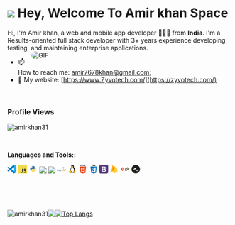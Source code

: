 <h1><img src="https://emojis.slackmojis.com/emojis/images/1531849430/4246/blob-sunglasses.gif?1531849430" width="30"/> Hey, Welcome To Amir khan Space</h1>
Hi, I'm Amir khan, a web and mobile app developer 👨🏻‍💻 from <b>India</b>. I'm a Results-oriented full stack developer with 3+ years experience developing, testing, and maintaining enterprise applications. 

<br>

<img align="right" width="450px" alt="GIF" style="border-radius: 10px;" src="https://i.pinimg.com/originals/f1/e7/34/f1e734f9cade86fe737a9aa404ad5677.gif" />

 - 📫 How to reach me: [amir7678khan@gmail.com](mailto:amir7678khan@gmail.com);
 - 🔗 My website: [https://www.Zyvotech.com/](https://zyvotech.com/)
 
 <br>
<h3>Profile Views</h3>
 <p align="left"> <img src="https://komarev.com/ghpvc/?username=amirkhan31&label=Profile%20views&color=0e75b6&style=flat" alt="amirkhan31" /> </p>
 
 </br>

**Languages and Tools::**
<br>

<code><img height="20" src="https://raw.githubusercontent.com/github/explore/80688e429a7d4ef2fca1e82350fe8e3517d3494d/topics/visual-studio-code/visual-studio-code.png"></code>
<code><img height="20" src="https://raw.githubusercontent.com/github/explore/80688e429a7d4ef2fca1e82350fe8e3517d3494d/topics/javascript/javascript.png"></code>
<code><img height="20" src="https://raw.githubusercontent.com/github/explore/80688e429a7d4ef2fca1e82350fe8e3517d3494d/topics/python/python.png"></code>
<code><img height = "20" src="https://www.vectorlogo.zone/logos/figma/figma-icon.svg"/></code>
<code><img height = "20"  src="https://cdn.worldvectorlogo.com/logos/django.svg"/></code>
<code><img height = "20"  src="https://raw.githubusercontent.com/devicons/devicon/master/icons/mysql/mysql-original-wordmark.svg"/></code> 
<code><img height = "20"  src="https://raw.githubusercontent.com/devicons/devicon/master/icons/linux/linux-original.svg"/></code>
<code><img height = "20" src = "https://raw.githubusercontent.com/github/explore/80688e429a7d4ef2fca1e82350fe8e3517d3494d/topics/html/html.png"></code>
<code><img height = "20" src = "https://raw.githubusercontent.com/github/explore/80688e429a7d4ef2fca1e82350fe8e3517d3494d/topics/css/css.png"></code>
<code><img height = "20" src = "https://raw.githubusercontent.com/github/explore/80688e429a7d4ef2fca1e82350fe8e3517d3494d/topics/bootstrap/bootstrap.png"></code>
<code><img height="20" src="https://raw.githubusercontent.com/github/explore/80688e429a7d4ef2fca1e82350fe8e3517d3494d/topics/firebase/firebase.png"></code>
<code><img height="20" src="https://raw.githubusercontent.com/github/explore/80688e429a7d4ef2fca1e82350fe8e3517d3494d/topics/git/git.png"></code>
<code><img height="20" src="https://raw.githubusercontent.com/github/explore/80688e429a7d4ef2fca1e82350fe8e3517d3494d/topics/terminal/terminal.png"></code>

<br />
<br />
<br />

<p align="left"><img align="left" src="https://github-readme-stats.vercel.app/api?username=amirkhan31&show_icons=true&locale=en" alt="amirkhan31" /></p>
<p align="left" top="4"><img align="left" src='https://streak-stats.demolab.com/?user=amirkhan31'></p>
 
[![Top Langs](https://github-readme-stats.vercel.app/api/top-langs/?username=amirkhan31&hide=java,html,css&theme=radical)](https://github.com/anuraghazra/github-readme-stats)
